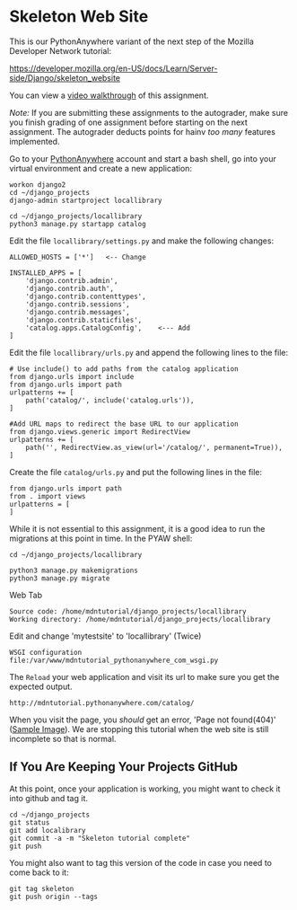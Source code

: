Skeleton Web Site
=================

This is our PythonAnywhere variant of the next step of the Mozilla Developer Network
tutorial:

https://developer.mozilla.org/en-US/docs/Learn/Server-side/Django/skeleton_website

You can view a
<a href="https://www.youtube.com/watch?v=6_JHiJvXu-I&index=3&list=PLlRFEj9H3Oj5e-EH0t3kXrcdygrL9-u-Z" target="_blank">video walkthrough</a> of this assignment.

*Note:* If you are submitting these assignments to the autograder, make sure you finish
grading of one assignment before starting on the next assignment.  The autograder deducts
points for hainv *too many* features implemented.

Go to your
<a href="https://www.pythonanywhere.com" target="_blank">PythonAnywhere</a>
account and start a bash shell, 
go into your virtual environment and create a new application:

    workon django2
    cd ~/django_projects
    django-admin startproject locallibrary

    cd ~/django_projects/locallibrary
    python3 manage.py startapp catalog

Edit the file `locallibrary/settings.py` and make the following changes:

    ALLOWED_HOSTS = ['*']   <-- Change

    INSTALLED_APPS = [
        'django.contrib.admin',
        'django.contrib.auth',
        'django.contrib.contenttypes',
        'django.contrib.sessions',
        'django.contrib.messages',
        'django.contrib.staticfiles',
        'catalog.apps.CatalogConfig',    <--- Add
    ]

Edit the file `locallibrary/urls.py` and append the following lines to the file:

    # Use include() to add paths from the catalog application
    from django.urls import include
    from django.urls import path
    urlpatterns += [
        path('catalog/', include('catalog.urls')),
    ]

    #Add URL maps to redirect the base URL to our application
    from django.views.generic import RedirectView
    urlpatterns += [
        path('', RedirectView.as_view(url='/catalog/', permanent=True)),
    ]

Create the file `catalog/urls.py` and put the following lines in the file:
    
    from django.urls import path
    from . import views
    urlpatterns = [
    ]

While it is not essential to this assignment, it is a good idea to run the migrations
at this point in time.  In the PYAW shell:

    cd ~/django_projects/locallibrary

    python3 manage.py makemigrations
    python3 manage.py migrate

Web Tab

    Source code: /home/mdntutorial/django_projects/locallibrary
    Working directory: /home/mdntutorial/django_projects/locallibrary

Edit and change 'mytestsite' to 'locallibrary' (Twice)

    WSGI configuration file:/var/www/mdntutorial_pythonanywhere_com_wsgi.py

The `Reload` your web application and visit its url to make sure you get the expected output.

    http://mdntutorial.pythonanywhere.com/catalog/

When you visit the page, 
you *should* get an error, 'Page not found(404)'
(<a href="paw_skeleton/webapp_final.png" target="_blank">Sample Image</a>).
We are stopping this tutorial when the web site is still incomplete so that is normal.

If You Are Keeping Your Projects GitHub
---------------------------------------

At this point, once your application is working, you might want to check it into
github and tag it.

    cd ~/django_projects
    git status
    git add localibrary
    git commit -a -m "Skeleton tutorial complete"
    git push

You might also want to tag this version of the code in case you need to come back to it:

    git tag skeleton
    git push origin --tags



